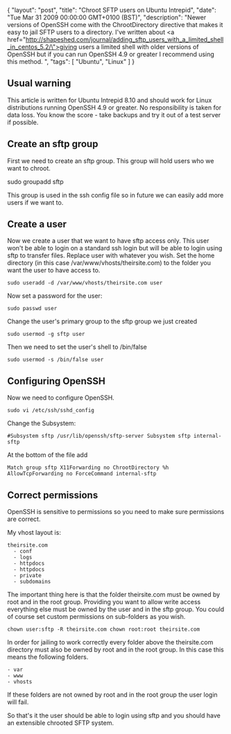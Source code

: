{
  "layout": "post",
  "title": "Chroot SFTP users on Ubuntu Intrepid",
  "date": "Tue Mar 31 2009 00:00:00 GMT+0100 (BST)",
  "description": "Newer versions of OpenSSH come with the ChrootDirectory directive that makes it easy to jail SFTP users to a directory. I've written about <a href=\"http://shapeshed.com/journal/adding_sftp_users_with_a_limited_shell_in_centos_5.2/\">giving users a limited shell with older versions of OpenSSH</a> but if you can run OpenSSH 4.9 or greater I recommend using this method. ",
  "tags": [
    "Ubuntu",
    "Linux"
  ]
}

## Usual warning

This article is written for Ubuntu Intrepid 8.10 and should work for Linux distributions running OpenSSH 4.9 or greater. No responsibility is taken for data loss. You know the score - take backups and try it out of a test server if possible. 

## Create an sftp group

First we need to create an sftp group. This group will hold users who we want to chroot.  

sudo groupadd sftp

This group is used in the ssh config file so in future we can easily add more users if we want to.

## Create a user

Now we create a user that we want to have sftp access only. This user won't be able to login on a standard ssh login but will be able to login using sftp to transfer files. Replace user with whatever you wish. Set the home directory (in this case /var/www/vhosts/theirsite.com) to the folder you want the user to have access to.  

    sudo useradd -d /var/www/vhosts/theirsite.com user

Now set a password for the user: 

    sudo passwd user

Change the user's primary group to the sftp group we just created 

    sudo usermod -g sftp user

Then we need to set the user's shell to /bin/false

    sudo usermod -s /bin/false user

## Configuring OpenSSH

Now we need to configure OpenSSH. 

    sudo vi /etc/ssh/sshd_config 

Change the Subsystem: 

    #Subsystem sftp /usr/lib/openssh/sftp-server Subsystem sftp internal-sftp

At the bottom of the file add 

    Match group sftp X11Forwarding no ChrootDirectory %h AllowTcpForwarding no ForceCommand internal-sftp

## Correct permissions

OpenSSH is sensitive to permissions so you need to make sure permissions are correct.

My vhost layout is:

    theirsite.com 
      - conf 
      - logs 
      - httpdocs 
      - httpdocs 
      - private 
      - subdomains

The important thing here is that the folder theirsite.com must be owned by root and in the root group. Providing you want to allow write access everything else must be owned by the user and in the sftp group. You could of course set custom permissions on sub-folders as you wish. 

    chown user:sftp -R theirsite.com chown root:root theirsite.com
 
In order for jailing to work correctly every folder above the theirsite.com directory must also be owned by root and in the root group. In this case this means the following folders.  
 
    - var 
    - www 
    - vhosts

If these folders are not owned by root and in the root group the user login will fail. 

So that's it the user should be able to login using sftp and you should have an extensible chrooted SFTP system.
